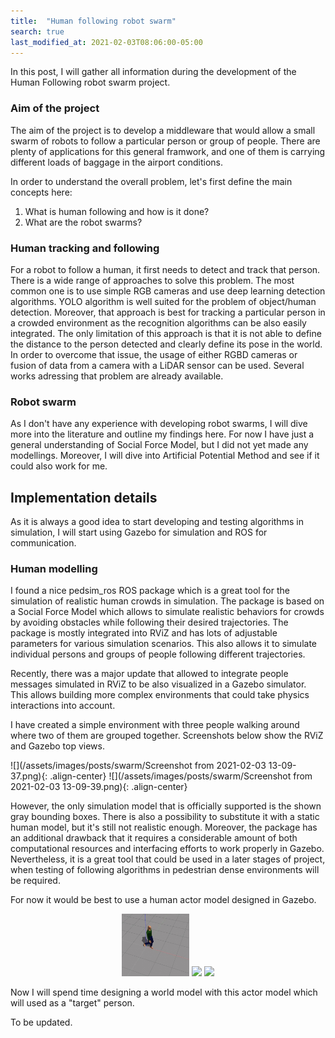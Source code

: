 ```yaml
---
title:  "Human following robot swarm"
search: true
last_modified_at: 2021-02-03T08:06:00-05:00
---
```


In this post, I will gather all information during the development of the Human Following robot swarm project. 

### Aim of the project

The aim of the project is to develop a middleware that would allow a small swarm of robots to follow a particular person or group of people. There are plenty of applications for this general framwork, and one of them is carrying different loads of baggage in the airport conditions. 

In order to understand the overall problem, let's first define the main concepts here:
1. What is human following and how is it done?
2. What are the robot swarms?

### Human tracking and following

For a robot to follow a human, it first needs to detect and track that person. There is a wide range of approaches to solve this problem. The most common one is to use simple RGB cameras and use deep learning detection algorithms. YOLO algorithm is well suited for the problem of object/human detection. Moreover, that approach is best for tracking a particular person in a crowded environment as the recognition algorithms can be also easily integrated. The only limitation of this approach is that it is not able to define the distance to the person detected and clearly define its pose in the world. In order to overcome that issue, the usage of either RGBD cameras or fusion of data from a camera with a LiDAR sensor can be used. Several works adressing that problem are already available.

### Robot swarm

As I don't have any experience with developing robot swarms, I will dive more into the literature and outline my findings here. For now I have just a general understanding of Social Force Model, but I did not yet made any modellings. Moreover, I will dive into Artificial Potential Method and see if it could also work for me.

## Implementation details
As it is always a good idea to start developing and testing algorithms in simulation, I will start using Gazebo for simulation and ROS for communication.

### Human modelling
I found a nice pedsim_ros ROS package which is a great tool for the simulation of realistic human crowds in simulation. The package is based on a Social Force Model which allows to simulate realistic behaviors for crowds by avoiding obstacles while following their desired trajectories. The package is mostly integrated into RViZ and has lots of adjustable parameters for various simulation scenarios. This also allows it to simulate individual persons and groups of people following different trajectories.

Recently, there was a major update that allowed to integrate people messages simulated in RViZ to be also visualized in a Gazebo simulator. This allows building more complex environments that could take physics interactions into account.

I have created a simple environment with three people walking around where two of them are grouped together. Screenshots below show the RViZ and Gazebo top views.

![](/assets/images/posts/swarm/Screenshot from 2021-02-03 13-09-37.png){: .align-center}
![](/assets/images/posts/swarm/Screenshot from 2021-02-03 13-09-39.png){: .align-center}

However, the only simulation model that is officially supported is the shown gray bounding boxes. There is also a possibility to substitute it with a static human model, but it's still not realistic enough. Moreover, the package has an additional drawback that it requires a considerable amount of both computational resources and interfacing efforts to work properly in Gazebo. Nevertheless, it is a great tool that could be used in a later stages of project, when testing of following algorithms in pedestrian dense environments will be required.


For now it would be best to use a human actor model designed in Gazebo. 

<!-- Skeleton animation                            |         Motion along a trajectory                  |       Two animations
:--------------------------------------------:|:--------------------------------------------------:|:------------------------------------------:
![](/assets/images/posts/swarm/skel_full.gif) | ![](/assets/images/posts/swarm/skel_traj_full.gif) | ![](/assets/images/posts/swarm/full_animation.gif) -->

<p align="middle">
  <img src="/assets/images/posts/swarm/skel_full.gif" height="100" />
  <img src="/assets/images/posts/swarm/skel_traj_full.gif" height="100" /> 
  <img src="/assets/images/posts/swarm/full_animation.gif" height="100" />
</p>

Now I will spend time designing a world model with this actor model which will used as a "target" person.

To be updated.

<!-- The only limitation of the current  -->

<!-- ![](/assets/images/posts/swarm/.png){: .align-center} -->


<!-- ![](/assets/images/posts/schools/photo_2020-08-22_00-26-50.jpg){: .align-center} -->
